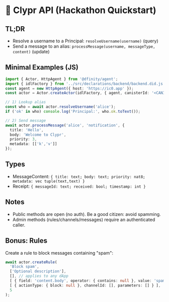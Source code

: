 # 🚀 Clypr API (Hackathon Quickstart)

## TL;DR
- Resolve a username to a Principal: `resolveUsername(username)` (query)
- Send a message to an alias: `processMessage(username, messageType, content)` (update)

## Minimal Examples (JS)
```ts
import { Actor, HttpAgent } from '@dfinity/agent';
import { idlFactory } from '../src/declarations/backend/backend.did.js';
const agent = new HttpAgent({ host: 'https://ic0.app' });
const actor = Actor.createActor(idlFactory, { agent, canisterId: '<CANISTER_ID>' });

// 1) Lookup alias
const who = await actor.resolveUsername('alice');
if ('ok' in who) console.log('Principal:', who.ok.toText());

// 2) Send message
await actor.processMessage('alice', 'notification', {
  title: 'Hello',
  body: 'Welcome to Clypr',
  priority: 3,
  metadata: [['k','v']]
});
```

## Types
- MessageContent: `{ title: text; body: text; priority: nat8; metadata: vec tuple(text,text) }`
- Receipt: `{ messageId: text; received: bool; timestamp: int }`

## Notes
- Public methods are open (no auth). Be a good citizen: avoid spamming.
- Admin methods (rules/channels/messages) require an authenticated caller.

## Bonus: Rules
Create a rule to block messages containing "spam":
```ts
await actor.createRule(
  'Block spam',
  ['Optional description'],
  [], // applies to any dApp
  [ { field: 'content.body', operator: { contains: null }, value: 'spam' } ],
  [ { actionType: { block: null }, channelId: [], parameters: [] } ],
  5
);
```
